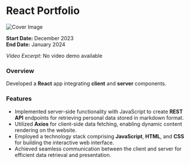 # React Portfolio

![Cover Image](../cover_imgs/cover-reactPortfolio.png)

**Start Date:** December 2023  
**End Date:** January 2024

_Video Excerpt:_ No video demo available

### Overview

Developed a **React** app integrating **client** and **server** components.

### Features

- Implemented server-side functionality with JavaScript to create **REST API** endpoints for retrieving personal data stored in markdown format.
- Utilized **Axios** for client-side data fetching, enabling dynamic content rendering on the website.
- Employed a technology stack comprising **JavaScript**, **HTML**, and **CSS** for building the interactive web interface.
- Achieved seamless communication between the client and server for efficient data retrieval and presentation.
